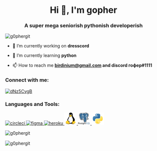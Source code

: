 <h1 align="center">Hi 👋, I'm gopher</h1>
<h3 align="center">A super mega seniorish pythonish developerish</h3>

<p align="left"> <img src="https://komarev.com/ghpvc/?username=g0phergit&label=Profile%20views&color=0e75b6&style=flat" alt="g0phergit" /> </p>

- 🔭 I’m currently working on **dresscord**

- 🌱 I’m currently learning **python**

- 📫 How to reach me **birdinium@gmail.com and discord гофер#1111**

<h3 align="left">Connect with me:</h3>
<p align="left">
<a href="https://discord.gg/dNz5CvgB" target="blank"><img align="center" src="https://raw.githubusercontent.com/rahuldkjain/github-profile-readme-generator/master/src/images/icons/Social/discord.svg" alt="dNz5CvgB" height="30" width="40" /></a>
</p>

<h3 align="left">Languages and Tools:</h3>
<p align="left"> <a href="https://circleci.com" target="_blank"> <img src="https://www.vectorlogo.zone/logos/circleci/circleci-icon.svg" alt="circleci" width="40" height="40"/> </a> <a href="https://www.figma.com/" target="_blank"> <img src="https://www.vectorlogo.zone/logos/figma/figma-icon.svg" alt="figma" width="40" height="40"/> </a> <a href="https://heroku.com" target="_blank"> <img src="https://www.vectorlogo.zone/logos/heroku/heroku-icon.svg" alt="heroku" width="40" height="40"/> </a> <a href="https://www.linux.org/" target="_blank"> <img src="https://raw.githubusercontent.com/devicons/devicon/master/icons/linux/linux-original.svg" alt="linux" width="40" height="40"/> </a> <a href="https://www.postgresql.org" target="_blank"> <img src="https://raw.githubusercontent.com/devicons/devicon/master/icons/postgresql/postgresql-original-wordmark.svg" alt="postgresql" width="40" height="40"/> </a> <a href="https://www.python.org" target="_blank"> <img src="https://raw.githubusercontent.com/devicons/devicon/master/icons/python/python-original.svg" alt="python" width="40" height="40"/> </a> </p>

<p><img align="center" src="https://github-readme-stats.vercel.app/api/top-langs?username=g0phergit&show_icons=true&locale=en&layout=compact" alt="g0phergit" /></p>

<p><img align="center" src="https://github-readme-streak-stats.herokuapp.com/?user=g0phergit&theme=dark" alt="g0phergit" /></p>
